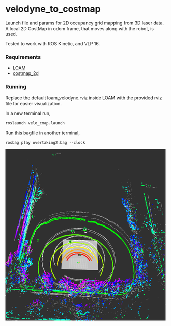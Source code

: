 # velodyne_to_costmap

Launch file and params for 2D occupancy grid mapping from 3D laser data. A local 2D CostMap in odom frame, that moves along with the robot, is used.

Tested to work with ROS Kinetic, and VLP 16.  

### Requirements

* [LOAM](https://github.com/laboshinl/loam_velodyne)
* [costmap_2d](http://wiki.ros.org/costmap_2d)

### Running

Replace the default loam_velodyne.rviz inside LOAM with the provided rviz file for easier visualization.


In a new terminal run,
```
roslaunch velo_cmap.launch
```

Run [this](https://drive.google.com/open?id=1dk7jnQ3JgCvo3QpXLILL_BvSZM921COA) bagfile in another terminal,
```
rosbag play overtaking2.bag --clock
```


<div align="center">
<img src="https://github.com/karnikram/ros-playground/blob/master/velodyne_to_costmap/screen-grab.png"/>
</div>

